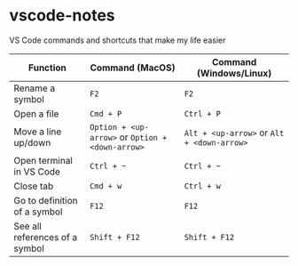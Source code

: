 # vscode-notes
VS Code commands and shortcuts that make my life easier

|Function|Command (MacOS)|Command (Windows/Linux)|
|---|---|---|
|Rename a symbol|`F2`|`F2`|
|Open a file|`Cmd + P`|`Ctrl + P`|
|Move a line up/down|`Option + <up-arrow>` or `Option + <down-arrow>`|`Alt + <up-arrow>` or `Alt + <down-arrow>`|
|Open terminal in VS Code|`Ctrl + ~`|`Ctrl + ~`|
|Close tab|`Cmd + w`|`Ctrl + w`|
|Go to definition of a symbol|`F12`|`F12`|
|See all references of a symbol|`Shift + F12`|`Shift + F12`|
